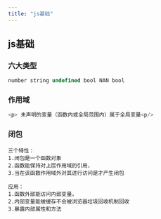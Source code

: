 ```yaml
---
title: "js基础"
---
```


## js基础

### 六大类型

```js
number string undefined bool NAN bool

```
### 作用域
```js
<p> 未声明的变量（函数内或全局范围内）属于全局变量<p/>

```

### 闭包
```text
三个特性：
1.闭包是一个函数对象
2.函数能保持对上层作用域的引用，
3.当在该函数作用域外对其进行访问是才产生闭包

应用：
1.函数外部能访问内部变量，
2.内部变量能被缓存不会被浏览器垃圾回收机制回收
3.暴露内部属性和方法

```

